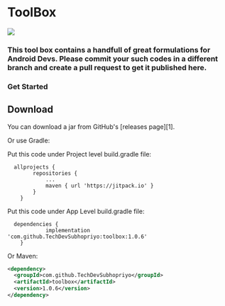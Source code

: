 # ToolBox
[![](https://jitpack.io/v/TechDevSubhopriyo/toolbox.svg)](https://jitpack.io/#TechDevSubhopriyo/toolbox)

### This tool box contains a handfull of great formulations for Android Devs. Please commit your such codes in a different branch and create a pull request to get it published here.


### Get Started

Download
--------

You can download a jar from GitHub's [releases page][1].

Or use Gradle:

Put this code under Project level build.gradle file:
```
  allprojects {
		repositories {
			...
			maven { url 'https://jitpack.io' }
		}
	}
```

Put this code under App Level build.gradle file:
```
  dependencies {
	        implementation 'com.github.TechDevSubhopriyo:toolbox:1.0.6'
	}
```

Or Maven:

```xml
<dependency>
  <groupId>com.github.TechDevSubhopriyo</groupId>
  <artifactId>toolbox</artifactId>
  <version>1.0.6</version>
</dependency>
```
